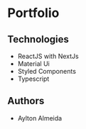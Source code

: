 # Portfolio

## Technologies

- ReactJS with NextJs
- Material Ui
- Styled Components
- Typescript

## Authors

- Aylton Almeida
